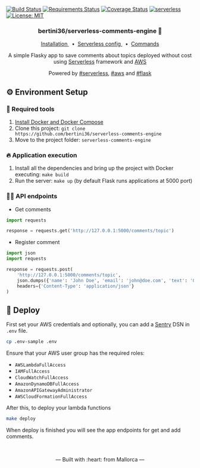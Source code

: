 [![Build Status](https://travis-ci.org/bertini36/serverless-comments-engine.svg?branch=master)](https://travis-ci.org/bertini36/serverless-comments-engine)
[![Requirements Status](https://requires.io/github/bertini36/serverless-comments-engine/requirements.svg?branch=master)](https://requires.io/github/bertini36/serverless-comments-engine/requirements/?branch=master)
[![Coverage Status](https://coveralls.io/repos/github/bertini36/serverless-comments-engine/badge.svg?branch=master)](https://coveralls.io/github/bertini36/serverless-comments-engine?branch=master)
[![serverless](http://public.serverless.com/badges/v3.svg)](http://www.serverless.com)
[![License: MIT](https://img.shields.io/badge/License-MIT-blue.svg)](https://opensource.org/licenses/MIT)

<h3 align="center">
    bertini36/serverless-comments-engine 💬
</h3>
<p align="center">
  <a href="#-environment-setup" target="_blank">
    Installation
  </a>&nbsp;&nbsp;•&nbsp;
  <a href="https://github.com/bertini36/serverless-comments-engine/blob/master/serverless.yml" target="_blank">
    Serverless config
  </a>&nbsp;&nbsp;•&nbsp;
  <a href="https://github.com/bertini36/serverless-comments-engine/blob/master/Makefile" target="_blank">
    Commands
  </a>
</p>
<p align="center">
A simple Flasky app to save comments about topics deployed without cost using
<a href="https://www.serverless.com/" target="_blank">Serverless</a> framework and
<a href="https://aws.amazon.com/" target="_blank">AWS</a>
</p>
<p align="center">
Powered by <a href="https://www.serverless.com/" target="_blank">#serverless</a>,
<a href="https://aws.amazon.com/" target="_blank">#aws</a> and
 <a href="https://flask.palletsprojects.com/en/1.1.x/" target="_blank">#flask</a>
</p>

## ⚙️ Environment Setup

### 🐳 Required tools

1. [Install Docker and Docker Compose](https://www.docker.com/get-started)
2. Clone this project: `git clone https://github.com/bertini36/serverless-comments-engine`
3. Move to the project folder: `serverless-comments-engine`

### 🔥 Application execution

1. Install all the dependencies and bring up the project with Docker executing: `make build`
2. Run the server: `make up` (by default Flask runs applications at 5000 port)

### 👩‍💻 API endpoints
* Get comments
```python
import requests

response = requests.get('http://127.0.0.1:5000/comments/topic')
```
* Register comment
```python
import json
import requests

response = requests.post(
    'http://127.0.0.1:5000/comments/topic',
    json.dumps({'name': 'John Doe', 'email': 'john@doe.com', 'text': 'Ouh mama'}),
    headers={'Content-Type': 'application/json'}
)
```


## 🚀 Deploy

First set your AWS credentials and optionally, you can add a
 [Sentry](https://sentry.io/) DSN in `.env` file.
```bash
cp .env-sample .env
```

Ensure that your AWS user group has the required roles:
* `AWSLambdaFullAccess`
* `IAMFullAccess`
* `CloudWatchFullAccess`
* `AmazonDynamoDBFullAccess`
* `AmazonAPIGatewayAdministrator`
* `AWSCloudFormationFullAccess`

After this, to deploy your lambda functions
```bash
make deploy
```
When deploy is finished you will see the app endpoints for get and add comments.

<br />
<p align="center">&mdash; Built with :heart: from Mallorca &mdash;</p>
